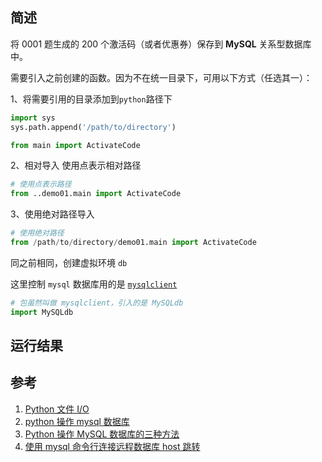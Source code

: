 <!-- @format -->

## 简述

将 0001 题生成的 200 个激活码（或者优惠券）保存到 **MySQL** 关系型数据库中。

需要引入之前创建的函数。因为不在统一目录下，可用以下方式（任选其一）：

1、将需要引用的目录添加到`python`路径下

```python
import sys
sys.path.append('/path/to/directory')

from main import ActivateCode
```

2、相对导入
使用点表示相对路径

```python
# 使用点表示路径
from ..demo01.main import ActivateCode
```

3、使用绝对路径导入

```python
# 使用绝对路径
from /path/to/directory/demo01.main import ActivateCode
```

同之前相同，创建虚拟环境 `db`

这里控制 `mysql` 数据库用的是 [`mysqlclient`](https://mysqlclient.readthedocs.io/)

```python
# 包虽然叫做 mysqlclient，引入的是 MySQLdb
import MySQLdb
```

## 运行结果

## 参考

1. [Python 文件 I/O](http://www.runoob.com/python/python-files-io.html)
2. [python 操作 mysql 数据库](http://www.runoob.com/python/python-mysql.html)
3. [Python 操作 MySQL 数据库的三种方法](http://blog.csdn.net/oscer2016/article/details/70257024)
4. [使用 mysql 命令行连接远程数据库 host 跳转](https://segmentfault.com/q/1010000010052719)
